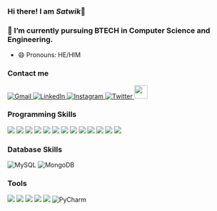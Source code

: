 ### Hi there! I am ***Satwik***👋

### 🌱 I’m currently pursuing BTECH in Computer Science and Engineering.
- 😄 Pronouns: HE/HIM
### Contact me
<p>
   <a href = "mailto:satwik.k.2000@gmail.com">  
      <img alt="Gmail" src="https://img.shields.io/badge/-Gmail-white?logo=gmail"/> 
   </a>
   <a href = "www.linkedin.com/in/satwik-kar-2a1a5b277">  
    <img alt="LinkedIn" src="https://img.shields.io/badge/-LinkedIn-blue?logo=linkedin"> 
   </a>
   <a href = "https://www.instagram.com/kar.satwik">
       <img alt="Instagram" src="https://img.shields.io/badge/-Instagram-white?logo=instagram"> 

   </a>
   <a href = "https://x.com/kar_satwik">
       <img alt="Twitter" src="https://img.shields.io/badge/-Twitter-white?logo=twitter"> 
   </a>
   <a href = "https://unstop.com/u/Satwik-Kar">
    <img src = "https://media.licdn.com/dms/image/D560BAQHqqREuYOZewQ/company-logo_200_200/0/1701272685881/unstop_logo?e=2147483647&v=beta&t=efF1_moH1s14NtEtsF24X3AiXf5cXCZeDH_Sq13bSPQ" width = "30px" height = "30px"/>
   </a>
 
</p>

### Programming Skills
<p>
   <img src="https://img.shields.io/badge/React_Native-20232A?style=for-the-badge&logo=react&logoColor=61DAFB" />
  <img src="https://img.shields.io/badge/React-20232A?style=for-the-badge&logo=react&logoColor=61DAFB" />
  <img src="https://img.shields.io/badge/Bootstrap-563D7C?style=for-the-badge&logo=bootstrap&logoColor=white" />
  <img src="https://img.shields.io/badge/Tailwind_CSS-38B2AC?style=for-the-badge&logo=tailwind-css&logoColor=white" />
  <img src="https://img.shields.io/badge/jQuery-0769AD?style=for-the-badge&logo=jquery&logoColor=white" />
  <img src="https://img.shields.io/badge/Node.js-339933?style=for-the-badge&logo=nodedotjs&logoColor=white" />
  <img src="https://img.shields.io/badge/Python-3776AB?style=for-the-badge&logo=python&logoColor=white" />
  <img src="https://img.shields.io/badge/HTML5-E34F26?style=for-the-badge&logo=html5&logoColor=white" />
  <img src="https://img.shields.io/badge/CSS3-1572B6?style=for-the-badge&logo=css3&logoColor=white" />
  <img src="https://img.shields.io/badge/JavaScript-323330?style=for-the-badge&logo=javascript&logoColor=F7DF1E" />
  <img src="https://img.shields.io/badge/TypeScript-007ACC?style=for-the-badge&logo=typescript&logoColor=white" />
  <img src="https://img.shields.io/badge/Java-ED8B00?style=for-the-badge&logo=java&logoColor=white" />
  <img src="https://img.shields.io/badge/json-5E5C5C?style=for-the-badge&logo=json&logoColor=white" />
</p>

### Database Skills
<p>
    <img alt="MySQL" src="https://img.shields.io/badge/MySQL-8.0-blue?logo=mysql">
    <img alt="MongoDB" src="https://img.shields.io/badge/MongoDB-5.0-green?logo=mongodb">

</p>


### Tools
<p>
     <img src="https://img.shields.io/badge/Visual_Studio_Code-0078D4?style=for-the-badge&logo=visual%20studio%20code&logoColor=white" />
     <img src="https://img.shields.io/badge/Eclipse-2C2255?style=for-the-badge&logo=eclipse&logoColor=white" />
     <img src = "https://img.shields.io/badge/IDE-WebStorm-blue?logo=WebStorm"/>
     <img src="https://img.shields.io/badge/IDE-IntelliJ_IDEA-blue?logo=intellij-idea"/>
     <img src = "https://img.shields.io/badge/IDE-Android_Studio-darkgreen?logo=android-studio"/>
    <img alt="PyCharm" src="https://img.shields.io/badge/IDE-PyCharm-darkgreen?logo=pycharm">

</p>

 

